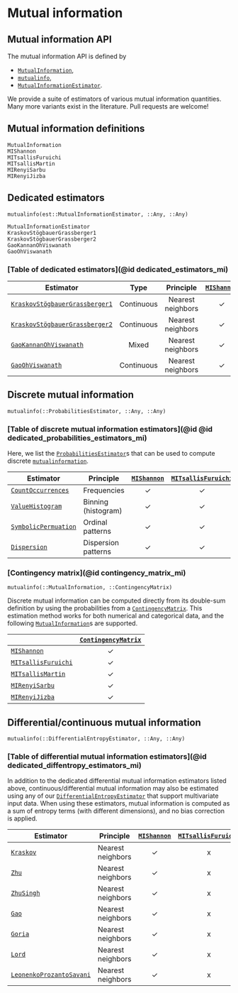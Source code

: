 # Mutual information

## Mutual information API

The mutual information API is defined by

* [`MutualInformation`](@ref),
* [`mutualinfo`](@ref),
* [`MutualInformationEstimator`](@ref).

We provide a suite of estimators of various mutual information quantities. Many more
variants exist in the literature. Pull requests are welcome!

## Mutual information definitions

```@docs
MutualInformation
MIShannon
MITsallisFuruichi
MITsallisMartin
MIRenyiSarbu
MIRenyiJizba
```

## Dedicated estimators

```@docs
mutualinfo(est::MutualInformationEstimator, ::Any, ::Any) 
```

```@docs
MutualInformationEstimator
KraskovStögbauerGrassberger1
KraskovStögbauerGrassberger2
GaoKannanOhViswanath
GaoOhViswanath
```

### [Table of dedicated estimators](@id dedicated_estimators_mi)

| Estimator                              |    Type    |     Principle     | [`MIShannon`](@ref) | [`MITsallisFuruichi`](@ref) | [`MITsallisMartin`](@ref) | [`MIRenyiSarbu`](@ref) | [`MIRenyiJizba`](@ref) |
| -------------------------------------- | :--------: | :---------------: | :-----------------: | :-------------------------: | :-----------------------: | :--------------------: | :--------------------: |
| [`KraskovStögbauerGrassberger1`](@ref) | Continuous | Nearest neighbors |         ✓          |              x              |             x             |           x            |           x            |
| [`KraskovStögbauerGrassberger2`](@ref) | Continuous | Nearest neighbors |         ✓          |              x              |             x             |           x            |           x            |
| [`GaoKannanOhViswanath`](@ref)         |   Mixed    | Nearest neighbors |         ✓          |              x              |             x             |           x            |           x            |
| [`GaoOhViswanath`](@ref)               | Continuous | Nearest neighbors |         ✓          |              x              |             x             |           x            |           x            |

## Discrete mutual information

```@docs
mutualinfo(::ProbabilitiesEstimator, ::Any, ::Any)
```

### [Table of discrete mutual information estimators](@id @id dedicated_probabilities_estimators_mi)

Here, we list the [`ProbabilitiesEstimator`](@ref)s that can be used to compute discrete
[`mutualinformation`](@ref).

| Estimator                    | Principle           | [`MIShannon`](@ref) | [`MITsallisFuruichi`](@ref) | [`MITsallisMartin`](@ref) | [`MIRenyiJizba`](@ref) | [`MIRenyiSarbu`](@ref) |
| ---------------------------- | ------------------- | :-----------------: | :-------------------------: | :-----------------------: | :--------------------: | :--------------------: |
| [`CountOccurrences`](@ref)   | Frequencies         |         ✓          |             ✓              |            ✓             |           ✓           |           x           |
| [`ValueHistogram`](@ref)     | Binning (histogram) |         ✓          |             ✓              |            ✓             |           ✓           |           x           |
| [`SymbolicPermuation`](@ref) | Ordinal patterns    |         ✓          |             ✓              |            ✓             |           ✓           |           x           |
| [`Dispersion`](@ref)         | Dispersion patterns |         ✓          |             ✓              |            ✓             |           ✓           |           x           |

### [Contingency matrix](@id contingency_matrix_mi)

```@docs
mutualinfo(::MutualInformation, ::ContingencyMatrix)
```

Discrete mutual information can be computed directly from its double-sum definition
by using the probabilities from a [`ContingencyMatrix`](@ref). This estimation
method works for    both numerical and categorical data, and the following
[`MutualInformation`](@ref)s are supported.

|                             | [`ContingencyMatrix`](@ref) |
| --------------------------- | :-------------------------: |
| [`MIShannon`](@ref)         |             ✓              |
| [`MITsallisFuruichi`](@ref) |             ✓              |
| [`MITsallisMartin`](@ref)   |             ✓              |
| [`MIRenyiSarbu`](@ref)      |             ✓              |
| [`MIRenyiJizba`](@ref)      |             ✓              |

## Differential/continuous mutual information

```@docs
mutualinfo(::DifferentialEntropyEstimator, ::Any, ::Any)
```

### [Table of differential mutual information estimators](@id dedicated_diffentropy_estimators_mi)

In addition to the dedicated differential mutual information estimators listed above,
continuous/differential mutual information may also be estimated using any of our
[`DifferentialEntropyEstimator`](@ref) that support multivariate input data.
When using these estimators, mutual information is computed as a sum
of entropy terms (with different dimensions), and no bias correction is applied.

| Estimator                        | Principle         | [`MIShannon`](@ref) | [`MITsallisFuruichi`](@ref) | [`MITsallisMartin`](@ref) | [`MIRenyiJizba`](@ref) | [`MIRenyiSurbu`](@ref) |
| -------------------------------- | ----------------- | :-----------------: | :-------------------------: | :-----------------------: | :--------------------: | :--------------------: |
| [`Kraskov`](@ref)                | Nearest neighbors |         ✓          |              x              |             x             |           x            |           x            |
| [`Zhu`](@ref)                    | Nearest neighbors |         ✓          |              x              |             x             |           x            |           x            |
| [`ZhuSingh`](@ref)               | Nearest neighbors |         ✓          |              x              |             x             |           x            |           x            |
| [`Gao`](@ref)                    | Nearest neighbors |         ✓          |              x              |             x             |           x            |           x            |
| [`Goria`](@ref)                  | Nearest neighbors |         ✓          |              x              |             x             |           x            |           x            |
| [`Lord`](@ref)                   | Nearest neighbors |         ✓          |              x              |             x             |           x            |           x            |
| [`LeonenkoProzantoSavani`](@ref) | Nearest neighbors |         ✓          |              x              |             x             |           x            |           x            |
